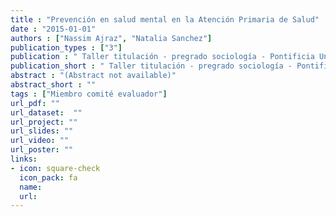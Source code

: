 ```yaml
---
title : "Prevención en salud mental en la Atención Primaria de Salud"
date : "2015-01-01"
authors : ["Nassim Ajraz", "Natalia Sanchez"]
publication_types : ["3"]
publication : " Taller titulación - pregrado sociología - Pontificia Universidad Católica de Chile. Santiago de Chile"
publication_short : " Taller titulación - pregrado sociología - Pontificia Universidad Católica de Chile. Santiago de Chile"
abstract : "(Abstract not available)"
abstract_short : ""
tags : ["Miembro comité evaluador"]
url_pdf: "" 
url_dataset:  "" 
url_project: "" 
url_slides: "" 
url_video: "" 
url_poster: ""
links: 
- icon: square-check 
  icon_pack: fa 
  name:   
  url: 
---
```

